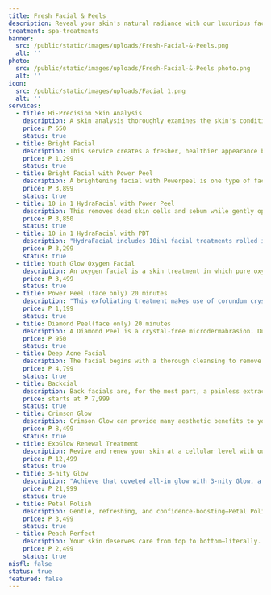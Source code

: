 ```yaml
---
title: Fresh Facial & Peels
description: Reveal your skin's natural radiance with our luxurious facial treatments, expertly designed to rejuvenate and enhance your complexion. At Luks Spa and Aesthetics, we blend advanced skincare technology with personalized care to deliver transformative results. Each facial is crafted to address your unique skin needs, from deep cleansing and hydration to age-defying therapies. Our skilled aestheticians use only the finest products, ensuring that every treatment leaves your skin glowing, refreshed, and beautifully revitalized. Experience the ultimate in facial care, and unveil a more luminous you.
treatment: spa-treatments
banner:
  src: /public/static/images/uploads/Fresh-Facial-&-Peels.png
  alt: ''
photo:
  src: /public/static/images/uploads/Fresh-Facial-&-Peels photo.png
  alt: ''
icon:
  src: /public/static/images/uploads/Facial 1.png
  alt: ''
services:
  - title: Hi-Precision Skin Analysis
    description: A skin analysis thoroughly examines the skin's condition, assessing factors such as texture, tone, hydration levels and acne, pigmentation or fine lines. The skin analysis process will include a visual examination by a trained facial aesthetic professional combined with advanced diagnostic tools.
    price: ₱ 650
    status: true
  - title: Bright Facial
    description: This service creates a fresher, healthier appearance by exfoliating dull surface cells, helping to minimize the appearance of dark circles and sun spots. The active ingredients in the products used will help treat and prevent cellular discoloration for an even complexion of all skin tones.
    price: ₱ 1,299
    status: true
  - title: Bright Facial with Power Peel
    description: A brightening facial with Powerpeel is one type of facial specifically designed to lighten and brighten the skin and can be used for conditions such as sun damage, aging, or acne. It can also help achieve a more youthful look by reducing oiliness and improving wrinkles and skin tone.
    price: ₱ 3,899
    status: true
  - title: 10 in 1 HydraFacial with Power Peel
    description: This removes dead skin cells and sebum while gently opening your pores. Some people describe it as having a revolving electric toothbrush gently pressed to your skin. Next, your aesthetician will change the tip of the wand to deliver a gentle chemical peel.
    price: ₱ 3,850
    status: true
  - title: 10 in 1 HydraFacial with PDT
    description: "HydraFacial includes 10in1 facial treatments rolled into one session: cleansing and exfoliating, a gentle chemical peel, vacuum suction extraction, and a hydrating serum. These steps are delivered using a patented HydraFacial device which looks like a large rolling cart with hoses and a wand with detachable heads."
    price: ₱ 3,299
    status: true
  - title: Youth Glow Oxygen Facial
    description: An oxygen facial is a skin treatment in which pure oxygen that is pressurized is applied to the skin to be treated. This helps tackle many skin problems such as wrinkles and fine lines. This treatment is so popular that even A-list celebrities like Madonna are fans of it.
    price: ₱ 3,499
    status: true
  - title: Power Peel (face only) 20 minutes
    description: "This exfoliating treatment makes use of corundum crystals (think: microdermabrasion) to gently slough off dead cells while stimulating the production of new skin cells and collagen. The appearance of acne scars, stretch marks, and fine lines will noticeably diminish."
    price: ₱ 1,199
    status: true
  - title: Diamond Peel(face only) 20 minutes
    description: A Diamond Peel is a crystal-free microdermabrasion. During this procedure, a state-of-the-art diamond tipped hand piece will be used to gently remove the dead cells and debris on the outer layer of your skin, leaving smoother, cleaner, brighter skin.
    price: ₱ 950
    status: true
  - title: Deep Acne Facial
    description: The facial begins with a thorough cleansing to remove dirt and oil. A deep-cleansing mask is then applied to the skin to draw out impurities, such as blackheads and excess oil. After removing the mask, a toner is applied to soothe and hydrate the skin, leaving it refreshed and rejuvenated.
    price: ₱ 4,799
    status: true
  - title: Backcial
    description: Back facials are, for the most part, a painless extraction process. The facial typically begins with a gentle steaming to open pores and lift impurities, followed by a deep cleansing and exfoliation.
    price: starts at ₱ 7,999
    status: true
  - title: Crimson Glow
    description: Crimson Glow can provide many aesthetic benefits to your skin, hence the hype! Crimson Glow involves taking a sample of blood from your body, spinning it in a machine to separate the plasma and the red blood cells, and then micro-needling the plasma back into your face.
    price: ₱ 8,499
    status: true
  - title: ExoGlow Renewal Treatment
    description: Revive and renew your skin at a cellular level with our ExoGlow Renewal Treatment, powered by exosomes—tiny but powerful messengers that stimulate skin repair, regeneration, and collagen production. This advanced treatment targets signs of aging, dullness, and texture irregularities, leaving your skin visibly brighter, firmer, and more youthful with every session.
    price: ₱ 12,499
    status: true
  - title: 3-nity Glow
    description: "Achieve that coveted all-in glow with 3-nity Glow, a powerful trio of facial treatments in one session: deep cleansing facial, microneedling, and CO₂ laser. This all-in-one skin solution targets acne scars, enlarged pores, fine lines, and dullness—designed to renew skin texture, boost collagen, and give you a radiant, smooth finish from the inside out."
    price: ₱ 21,999
    status: true
  - title: Petal Polish
    description: Gentle, refreshing, and confidence-boosting—Petal Polish is an intimate skincare treatment designed to brighten, smooth, and rejuvenate the bikini area. It includes deep cleansing, exfoliation, and calming hydration to help reduce ingrown hairs, even out skin tone, and maintain a polished, healthy glow where it matters most.
    price: ₱ 3,499
    status: true
  - title: Peach Perfect
    description: Your skin deserves care from top to bottom—literally. Peach Perfect is a targeted treatment for the buttocks that includes cleansing, exfoliation, extractions (if needed), and hydration. It helps treat breakouts, dullness, and uneven texture, leaving your peach smooth, clear, and selfie-ready.
    price: ₱ 2,499
    status: true
nisfl: false
status: true
featured: false
---
```


